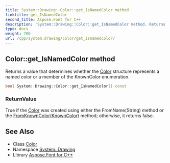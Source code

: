 ```yaml
---
title: System::Drawing::Color::get_IsNamedColor method
linktitle: get_IsNamedColor
second_title: Aspose.Font for C++
description: 'System::Drawing::Color::get_IsNamedColor method. Returns a value that determines whether the Color structure represents a named color or a member of the KnownColor enumeration in C++.'
type: docs
weight: 700
url: /cpp/system.drawing/color/get_isnamedcolor/
---
```

## Color::get_IsNamedColor method


Returns a value that determines whether the [Color](../) structure represents a named color or a member of the KnownColor enumeration.

```cpp
bool System::Drawing::Color::get_IsNamedColor() const
```


### ReturnValue

True if the [Color](../) was created using either the FromName(String) method or the [FromKnownColor(KnownColor)](../fromknowncolor/) method; otherwise, it returns false.

## See Also

* Class [Color](../)
* Namespace [System::Drawing](../../)
* Library [Aspose.Font for C++](../../../)
